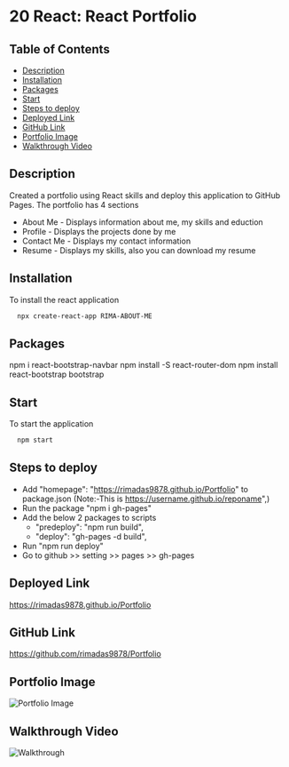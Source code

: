 # 20 React: React Portfolio

  ## Table of Contents
  * [Description](#description)
  * [Installation](#installation)
  * [Packages](#packages)
  * [Start](#start)
  * [Steps to deploy](#Steps-to-deploy)
  * [Deployed Link](#deployed-link)
  * [GitHub Link](#github-link)
  * [Portfolio Image](#portfolio-image)
  * [Walkthrough Video](#walkthrough-video)

  ## Description
  Created a portfolio using React skills and deploy this application to GitHub Pages. 
  The portfolio has 4 sections
  - About Me - Displays information about me, my skills and eduction
  - Profile - Displays the projects done by me
  - Contact Me - Displays my contact information
  - Resume - Displays my skills, also you can download my resume

  ## Installation
  To install the react application

  ```md
    npx create-react-app RIMA-ABOUT-ME
 ```
  ## Packages
  npm i react-bootstrap-navbar
  npm install -S react-router-dom
  npm install react-bootstrap bootstrap

  ## Start
  To start the application

  ```md
    npm start
 ```

 ## Steps to deploy 
- Add "homepage": "https://rimadas9878.github.io/Portfolio" to package.json
  (Note:-This is https://username.github.io/reponame",)
- Run the package "npm i gh-pages"
- Add the below 2 packages to scripts
    - "predeploy": "npm run build",
    - "deploy": "gh-pages -d build",
- Run "npm run deploy"
- Go to github >> setting >> pages >> gh-pages

## Deployed Link

https://rimadas9878.github.io/Portfolio

## GitHub Link

https://github.com/rimadas9878/Portfolio

## Portfolio Image

![Portfolio Image](/src/assets/PortfolioImage.png)

## Walkthrough Video

![Walkthrough](/src/assets/Portfolio_walkthrough.gif)
